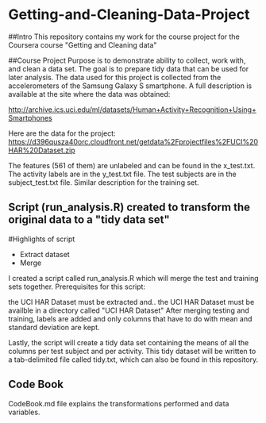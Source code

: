 # Getting-and-Cleaning-Data-Project

##Intro
This repository contains my work for the course project for the Coursera course "Getting and Cleaning data"

##Course Project
Purpose is to demonstrate ability to collect, work with, and clean a data set. The goal is to prepare tidy data that can be used for later analysis.  The data used for this project is collected from the accelerometers of the Samsung Galaxy S smartphone. A full description is available at the site where the data was obtained: 

http://archive.ics.uci.edu/ml/datasets/Human+Activity+Recognition+Using+Smartphones 

Here are the data for the project: 
https://d396qusza40orc.cloudfront.net/getdata%2Fprojectfiles%2FUCI%20HAR%20Dataset.zip 

The features (561 of them) are unlabeled and can be found in the x_test.txt. The activity labels are in the y_test.txt file. The test subjects are in the subject_test.txt file.  Similar description for the training set.

## Script (run_analysis.R) created to transform the original data to a "tidy data set"
#Highlights of script
* Extract dataset
* Merge


I created a script called run_analysis.R which will merge the test and training sets together. Prerequisites for this script:

the UCI HAR Dataset must be extracted and..
the UCI HAR Dataset must be availble in a directory called "UCI HAR Dataset"
After merging testing and training, labels are added and only columns that have to do with mean and standard deviation are kept.

Lastly, the script will create a tidy data set containing the means of all the columns per test subject and per activity. This tidy dataset will be written to a tab-delimited file called tidy.txt, which can also be found in this repository.

## Code Book
CodeBook.md file explains the transformations performed and data variables.
